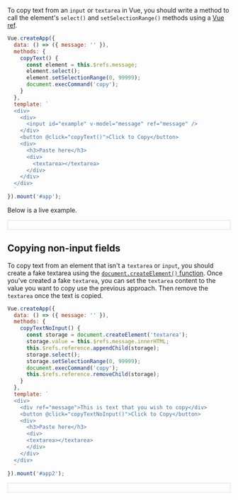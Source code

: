 To copy text from an `input` or `textarea` in Vue, you should write a method to call the element's `select()` and `setSelectionRange()` methods using a [Vue ref](/tutorials/vue/refs).

```javascript
Vue.createApp({
  data: () => ({ message: '' }),
  methods: {
    copyText() {
      const element = this.$refs.message;
      element.select();
      element.setSelectionRange(0, 99999);
      document.execCommand('copy');
    }
  },
  template: `
  <div>
    <div>
      <input id="example" v-model="message" ref="message" />
    </div>
    <button @click="copyText()">Click to Copy</button>
    <div>
      <h3>Paste here</h3>
      <div>
        <textarea></textarea>
      </div>
    </div>
  </div>
  `
}).mount('#app');
```

Below is a live example.

<script src="https://unpkg.com/vue@3/dist/vue.global.js"></script>

<div id="app" style="padding: 10px; border: 1px solid #ddd"></div>

<script>
Vue.createApp({
  data: () => ({ message: 'test message' }),
  methods: {
    copyText() {
      const element = this.$refs.message;
      element.select();
      element.setSelectionRange(0, 99999);
      document.execCommand('copy');
    }
  },
  template: `
  <div>
    <div>
      <input id="example" v-model="message" ref="message" />
    </div>
    <button @click="copyText()">Click to Copy</button>
    <div>
      <h3>Paste here</h3>
      <div>
        <textarea></textarea>
      </div>
    </div>
  </div>
  `
}).mount('#app');
</script>

## Copying non-input fields

To copy text from an element that isn't a `textarea` or `input`, you should create a fake textarea using the [`document.createElement()` function](/tutorials/fundamentals/create-element).
Once you've created a fake `textarea`, you can set the `textarea` content to the value you want to copy use the previous approach.
Then remove the `textarea` once the text is copied.

```javascript
Vue.createApp({
  data: () => ({ message: '' }),
  methods: {
    copyTextNoInput() {
      const storage = document.createElement('textarea');
      storage.value = this.$refs.message.innerHTML;
      this.$refs.reference.appendChild(storage);
      storage.select();
      storage.setSelectionRange(0, 99999);
      document.execCommand('copy');
      this.$refs.reference.removeChild(storage);
    }
  },
  template: `
  <div>
    <div ref="message">This is text that you wish to copy</div>
    <button @click="copyTextNoInput()">Click to Copy</button>
    <div>
      <h3>Paste here</h3>
      <div>
      <textarea></textarea>
      </div>
    </div>
  </div>
  `
}).mount('#app2');
```

<div id="app2" style="padding: 10px; border: 1px solid #ddd"></div>

<script>
  Vue.createApp({
    data: () => ({ message: '' }),
    methods: {
      copyTextNoInput() {
        const storage = document.createElement('textarea');
        storage.value = this.$refs.message.innerHTML;
        this.$el.appendChild(storage);
        storage.select();
        storage.setSelectionRange(0, 99999);
        document.execCommand('copy');
        this.$el.removeChild(storage);
      }
    },
    template: `
    <div>
      <div ref="message">This is text that you wish to copy</div>
      <button @click="copyTextNoInput()">Click to Copy</button>
      <div>
        <h3>Paste here</h3>
        <div>
        <textarea></textarea>
        </div>
      </div>
    </div>
    `
  }).mount('#app2');
</script>